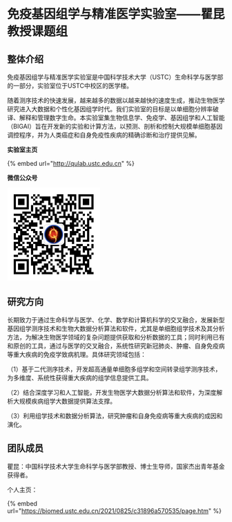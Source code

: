 # 免疫基因组学与精准医学实验室——瞿昆教授课题组

## 整体介绍

免疫基因组学与精准医学实验室是中国科学技术大学（USTC）生命科学与医学部的一部分，实验室位于USTC中校区的医学楼。

随着测序技术的快速发展，越来越多的数据以越来越快的速度生成，推动生物医学研究进入大数据和个性化基因组学时代。我们实验室的目标是以单细胞分辨率破译、解释和管理数字生命。本实验室集生物信息学、免疫学、基因组学和人工智能（BIGAI）旨在开发新的实验和计算方法，以预测、剖析和控制大规模单细胞基因调控程序，并为人类癌症和自身免疫性疾病的精确诊断和治疗提供见解。

**实验室主页**

{% embed url="http://qulab.ustc.edu.cn" %}

**微信公众号**

![](<../../.gitbook/assets/image (14) (1) (1).png>)

## 研究方向

长期致力于通过生命科学与医学、化学、数学和计算机科学的交叉融合，发展新型基因组学测序技术和生物大数据分析算法和软件，尤其是单细胞组学技术及其分析方法，为解决生物医学领域的复杂问题提供获取和分析数据的工具；同时利用已有和原创的工具，通过与医学的交叉融合，系统性研究新冠肺炎、肿瘤、自身免疫病等重大疾病的免疫学致病机理。具体研究领域包括：

（1）基于二代测序技术，开发超高通量单细胞多组学和空间转录组学测序技术，为多维度、系统性获得重大疾病的组学信息提供工具。

（2）结合深度学习和人工智能，开发生物医学大数据分析算法和软件，为深度解析大规模疾病组学大数据提供算法支撑。

（3）利用组学技术和数据分析算法，研究肿瘤和自身免疫病等重大疾病的成因和演化。

## 团队成员

瞿昆：中国科学技术大学生命科学与医学部教授、博士生导师，国家杰出青年基金获得者。

个人主页：

{% embed url="https://biomed.ustc.edu.cn/2021/0825/c31896a570535/page.htm" %}

